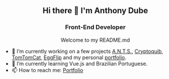 <h2 align="center">Hi there 👋 I'm Anthony Dube</h2>
<h3 align="center">Front-End Developer</h3>
<p align="center">Welcome to my README.md</p>


- 🔭 I’m currently working on a few projects [A.N.T.S.](../../../ants), [Cryptoquib](../../../cryptoquib), [TomTomCat](../../../tomtomcat), [EggFlip](../../../eggflip) and my personal [portfolio](https://ajdube.com).
- 🌱 I’m currently learning Vue.js and Brazilian Portuguese.
- 📫 How to reach me: [Portfolio](https://ajdube.com)
